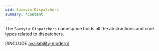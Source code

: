 ```yaml
---
uid: Savvyio.Dispatchers
summary: *content
---
```

The `Savvyio.Dispatchers` namespace holds all the abstractions and core types related to dispatchers.

[!INCLUDE [availability-modern](../../includes/availability-modern.md)]

